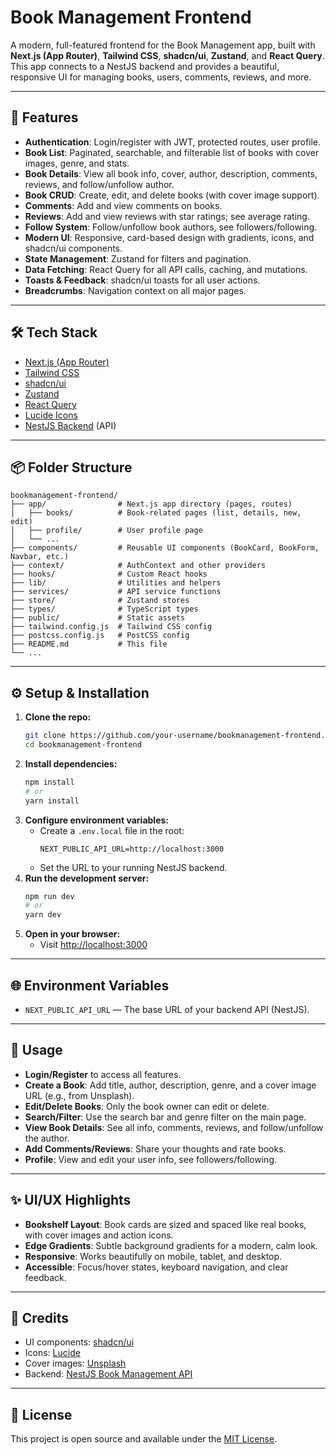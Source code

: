 # Book Management Frontend

A modern, full-featured frontend for the Book Management app, built with **Next.js (App Router)**, **Tailwind CSS**, **shadcn/ui**, **Zustand**, and **React Query**. This app connects to a NestJS backend and provides a beautiful, responsive UI for managing books, users, comments, reviews, and more.

---

## 🚀 Features

- **Authentication**: Login/register with JWT, protected routes, user profile.
- **Book List**: Paginated, searchable, and filterable list of books with cover images, genre, and stats.
- **Book Details**: View all book info, cover, author, description, comments, reviews, and follow/unfollow author.
- **Book CRUD**: Create, edit, and delete books (with cover image support).
- **Comments**: Add and view comments on books.
- **Reviews**: Add and view reviews with star ratings; see average rating.
- **Follow System**: Follow/unfollow book authors, see followers/following.
- **Modern UI**: Responsive, card-based design with gradients, icons, and shadcn/ui components.
- **State Management**: Zustand for filters and pagination.
- **Data Fetching**: React Query for all API calls, caching, and mutations.
- **Toasts & Feedback**: shadcn/ui toasts for all user actions.
- **Breadcrumbs**: Navigation context on all major pages.

---

## 🛠️ Tech Stack

- [Next.js (App Router)](https://nextjs.org/)
- [Tailwind CSS](https://tailwindcss.com/)
- [shadcn/ui](https://ui.shadcn.com/)
- [Zustand](https://zustand-demo.pmnd.rs/)
- [React Query](https://tanstack.com/query/latest)
- [Lucide Icons](https://lucide.dev/)
- [NestJS Backend](https://github.com/your-backend-repo) (API)

---

## 📦 Folder Structure

```
bookmanagement-frontend/
├── app/                # Next.js app directory (pages, routes)
│   ├── books/          # Book-related pages (list, details, new, edit)
│   ├── profile/        # User profile page
│   └── ...
├── components/         # Reusable UI components (BookCard, BookForm, Navbar, etc.)
├── context/            # AuthContext and other providers
├── hooks/              # Custom React hooks
├── lib/                # Utilities and helpers
├── services/           # API service functions
├── store/              # Zustand stores
├── types/              # TypeScript types
├── public/             # Static assets
├── tailwind.config.js  # Tailwind CSS config
├── postcss.config.js   # PostCSS config
├── README.md           # This file
└── ...
```

---

## ⚙️ Setup & Installation

1. **Clone the repo:**
   ```bash
   git clone https://github.com/your-username/bookmanagement-frontend.git
   cd bookmanagement-frontend
   ```
2. **Install dependencies:**
   ```bash
   npm install
   # or
   yarn install
   ```
3. **Configure environment variables:**
   - Create a `.env.local` file in the root:
     ```env
     NEXT_PUBLIC_API_URL=http://localhost:3000
     ```
   - Set the URL to your running NestJS backend.
4. **Run the development server:**
   ```bash
   npm run dev
   # or
   yarn dev
   ```
5. **Open in your browser:**
   - Visit [http://localhost:3000](http://localhost:3000)

---

## 🌐 Environment Variables

- `NEXT_PUBLIC_API_URL` — The base URL of your backend API (NestJS).

---

## 📝 Usage

- **Login/Register** to access all features.
- **Create a Book**: Add title, author, description, genre, and a cover image URL (e.g., from Unsplash).
- **Edit/Delete Books**: Only the book owner can edit or delete.
- **Search/Filter**: Use the search bar and genre filter on the main page.
- **View Book Details**: See all info, comments, reviews, and follow/unfollow the author.
- **Add Comments/Reviews**: Share your thoughts and rate books.
- **Profile**: View and edit your user info, see followers/following.

---

## ✨ UI/UX Highlights

- **Bookshelf Layout**: Book cards are sized and spaced like real books, with cover images and action icons.
- **Edge Gradients**: Subtle background gradients for a modern, calm look.
- **Responsive**: Works beautifully on mobile, tablet, and desktop.
- **Accessible**: Focus/hover states, keyboard navigation, and clear feedback.

---

## 🤝 Credits

- UI components: [shadcn/ui](https://ui.shadcn.com/)
- Icons: [Lucide](https://lucide.dev/)
- Cover images: [Unsplash](https://unsplash.com/)
- Backend: [NestJS Book Management API](https://github.com/your-backend-repo)

---

## 📄 License

This project is open source and available under the [MIT License](LICENSE).
